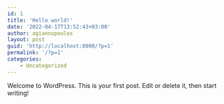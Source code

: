 ```yaml
---
id: 1
title: 'Hello world!'
date: '2022-04-17T13:52:43+03:00'
author: agiannopoulos
layout: post
guid: 'http://localhost:8000/?p=1'
permalink: '/?p=1'
categories:
    - Uncategorized
---
```


Welcome to WordPress. This is your first post. Edit or delete it, then start writing!